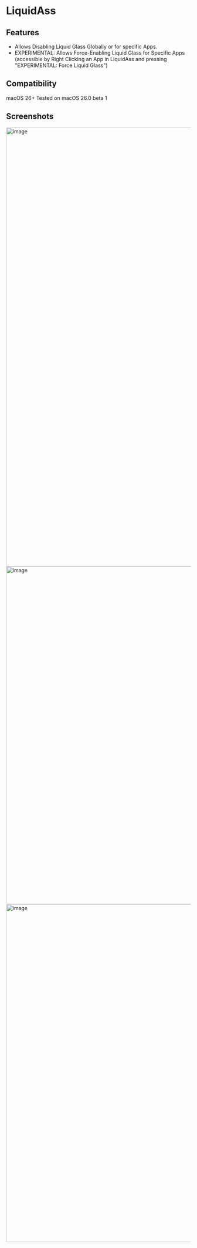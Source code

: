 #  LiquidAss

## Features
- Allows Disabling Liquid Glass Globally or for specific Apps.
- EXPERIMENTAL: Allows Force-Enabling Liquid Glass for Specific Apps (accessible by Right Clicking an App in LiquidAss and pressing "EXPERIMENTAL: Force Liquid Glass")

## Compatibility
macOS 26+
Tested on macOS 26.0 beta 1

## Screenshots
<img width="1195" alt="image" src="https://github.com/user-attachments/assets/4d2316aa-e790-4be1-b096-7e7d0dd0409b" />

<img width="920" alt="image" src="https://github.com/user-attachments/assets/6499b5c9-4060-4f61-b347-b1f3e4fe5087" />

<img width="920" alt="image" src="https://github.com/user-attachments/assets/948f2352-b845-40f9-aca9-3647585c4c97" />
